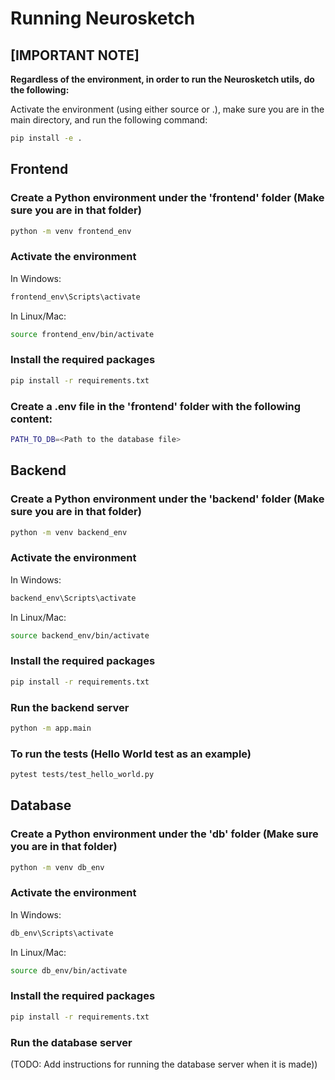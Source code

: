 # Running Neurosketch

## [IMPORTANT NOTE]

**Regardless of the environment, in order to run the Neurosketch utils, do the following:**

Activate the environment (using either source or .\), make sure you are in the main directory, and run the following command:

```bash
pip install -e .
```

## Frontend

### Create a Python environment under the 'frontend' folder (Make sure you are in that folder)

```bash
python -m venv frontend_env
```

### Activate the environment

In Windows:

```bash
frontend_env\Scripts\activate
```

In Linux/Mac:

```bash
source frontend_env/bin/activate
```

### Install the required packages

```bash
pip install -r requirements.txt
```

### Create a .env file in the 'frontend' folder with the following content:

```bash
PATH_TO_DB=<Path to the database file>
````




## Backend

### Create a Python environment under the 'backend' folder (Make sure you are in that folder)

```bash 
python -m venv backend_env
```

### Activate the environment

In Windows:

```bash
backend_env\Scripts\activate
```

In Linux/Mac:

```bash
source backend_env/bin/activate
```

### Install the required packages

```bash
pip install -r requirements.txt
```

### Run the backend server

```bash
python -m app.main
```

### To run the tests (Hello World test as an example)

```bash
pytest tests/test_hello_world.py
```


## Database

### Create a Python environment under the 'db' folder (Make sure you are in that folder)

```bash
python -m venv db_env
```

### Activate the environment

In Windows:

```bash
db_env\Scripts\activate
```

In Linux/Mac:

```bash
source db_env/bin/activate
```

### Install the required packages

```bash
pip install -r requirements.txt
```

### Run the database server

(TODO: Add instructions for running the database server when it is made))

